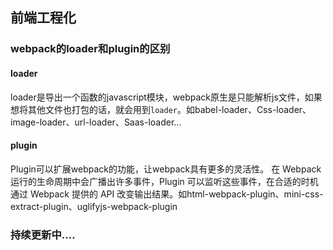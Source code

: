 ## 前端工程化

### webpack的loader和plugin的区别

#### loader

loader是导出一个函数的javascript模块，webpack原生是只能解析js文件，如果想将其他文件也打包的话，就会用到`loader`。如babel-loader、Css-loader、image-loader、url-loader、Saas-loader...



#### plugin

Plugin可以扩展webpack的功能，让webpack具有更多的灵活性。 在 Webpack 运行的生命周期中会广播出许多事件，Plugin 可以监听这些事件，在合适的时机通过 Webpack 提供的 API 改变输出结果。如html-webpack-plugin、mini-css-extract-plugin、uglifyjs-webpack-plugin


### 持续更新中....